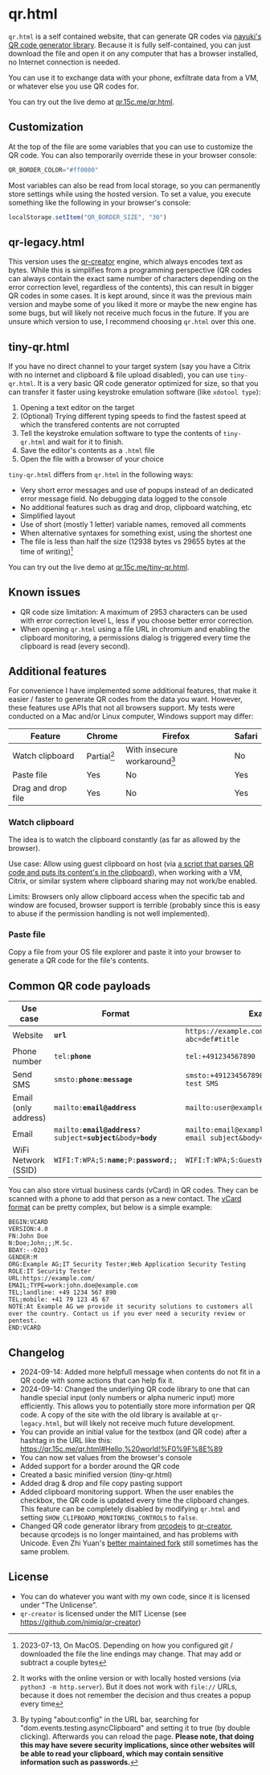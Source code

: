 # qr.html

`qr.html` is a self contained website, that can generate QR codes via [nayuki's QR code generator library](https://github.com/nayuki/QR-Code-generator).
Because it is fully self-contained, you can just download the file and open it on any computer that has a browser installed, no Internet connection is needed.

You can use it to exchange data with your phone, exfiltrate data from a VM, or whatever else you use QR codes for.

You can try out the live demo at [qr.15c.me/qr.html](https://qr.15c.me/qr.html).

## Customization

At the top of the file are some variables that you can use to customize the QR code.
You can also temporarily override these in your browser console:
```js
QR_BORDER_COLOR="#ff0000"
```

Most variables can also be read from local storage, so you can permanently store settings while using the hosted version.
To set a value, you execute something like the following in your browser's console:
```js
localStorage.setItem("QR_BORDER_SIZE", "30")
```

## qr-legacy.html

This version uses the [qr-creator](https://github.com/nimiq/qr-creator) engine, which always encodes text as bytes.
While this is simplifies from a programming perspective (QR codes can always contain the exact same number of characters depending on the error correction level, regardless of the contents), this can result in bigger QR codes in some cases.
It is kept around, since it was the previous main version and maybe some of you liked it more or maybe the new engine has some bugs, but will likely not receive much focus in the future.
If you are unsure which version to use, I recommend choosing `qr.html` over this one.

## tiny-qr.html

If you have no direct channel to your target system (say you have a Citrix with no internet and clipboard & file upload disabled), you can use `tiny-qr.html`.
It is a very basic QR code generator optimized for size, so that you can transfer it faster using keystroke emulation software (like `xdotool type`):

1. Opening a text editor on the target
2. (Optional) Trying different typing speeds to find the fastest speed at which the transfered contents are not corrupted
3. Tell the keystroke emulation software to type the contents of `tiny-qr.html` and wait for it to finish.
4. Save the editor's contents as a `.html` file
5. Open the file with a browser of your choice

`tiny-qr.html` differs from `qr.html` in the following ways:

- Very short error messages and use of popups instead of an dedicated error message field. No debugging data logged to the console
- No additional features such as drag and drop, clipboard watching, etc
- Simplified layout
- Use of short (mostly 1 letter) variable names, removed all comments
- When alternative syntaxes for something exist, using the shortest one
- The file is less than half the size (12938 bytes vs 29655 bytes at the time of writing)[^3]

[^3]: 2023-07-13, On MacOS. Depending on how you configured git / downloaded the file the line endings may change. That may add or subtract a couple bytes

You can try out the live demo at [qr.15c.me/tiny-qr.html](https://qr.15c.me/tiny-qr.html).

## Known issues

- QR code size limitation: A maximum of 2953 characters can be used with error correction level L, less if you choose better error correction.
- When opening `qr.html` using a file URL in chromium and enabling the clipboard monitoring, a permissions dialog is triggered every time the clipboard is read (every second).

## Additional features

For convenience I have implemented some additional features, that make it easier / faster to generate QR codes from the data you want.
However, these features use APIs that not all browsers support.
My tests were conducted on a Mac and/or Linux computer, Windows support may differ:

Feature | Chrome | Firefox | Safari
---|---|---|---
Watch clipboard | Partial[^1] | With insecure workaround[^2] | No
Paste file | Yes | No | Yes
Drag and drop file | Yes | No | Yes

[^1]: It works with the online version or with locally hosted versions (via `python3 -m http.server`). But it does not work with `file://` URLs, because it does not remember the decision and thus creates a popup every time
[^2]: By typing "about:config" in the URL bar, searching for "dom.events.testing.asyncClipboard" and setting it to true (by double clicking). Afterwards you can reload the page. **Please note, that doing this may have severe security implications, since other websites will be able to read your clipboard, which may contain sensitive information such as passwords.**

### Watch clipboard

The idea is to watch the clipboard constantly (as far as allowed by the browser).

Use case: Allow using guest clipboard on host (via [a script that parses QR code and puts its content's in the clipboard](https://gitlab.com/six-two/bin/-/blob/main/general/copy-qr-code)), when working with a VM, Citrix, or similar system where clipboard sharing may not work/be enabled.

Limits: Browsers only allow clipboard access when the specific tab and window are focused, browser support is terrible (probably since this is easy to abuse if the permission handling is not well implemented).

### Paste file

Copy a file from your OS file explorer and paste it into your browser to generate a QR code for the file's contents.

## Common QR code payloads

Use case | Format | Example
---|---|---
Website | <code><b>url</b></code> | `https://example.com/test/page?abc=def#title`
Phone number | <code>tel:<b>phone</b></code> | `tel:+491234567890`
Send SMS | <code>smsto:<b>phone</b>:<b>message</b></code> | `smsto:+491234567890:Hi there, this is a test SMS`
Email (only address) | <code>mailto:<b>email@address</b></code> | `mailto:user@example.com`
Email | <code>mailto:<b>email@address</b>?subject=<b>subject</b>&body=<b>body</b></code> | `mailto:email@example.com?subject=Test email subject&body=This is a test email`
WiFi Network (SSID) | <code>WIFI:T:WPA;S:<b>name</b>;P:<b>password</b>;;</code> | `WIFI:T:WPA;S:GuestWifi;P:Password123!;;`

You can also store virtual business cards (vCard) in QR codes.
They can be scanned with a phone to add that person as a new contact.
The [vCard format](https://en.wikipedia.org/wiki/VCard#Properties) can be pretty complex, but below is a simple example:
```
BEGIN:VCARD
VERSION:4.0
FN:John Doe
N:Doe;John;;;M.Sc.
BDAY:--0203
GENDER:M
ORG:Example AG;IT Security Tester;Web Application Security Testing
ROLE:IT Security Tester
URL:https://example.com/
EMAIL;TYPE=work:john.doe@example.com
TEL;landline: +49 1234 567 890
TEL;mobile: +41 79 123 45 67
NOTE:At Example AG we provide it security solutions to customers all over the country. Contact us if you ever need a security review or pentest.
END:VCARD
```
 

## Changelog

- 2024-09-14: Added more helpfull message when contents do not fit in a QR code with some actions that can help fix it.
- 2024-09-14: Changed the underlying QR code library to one that can handle special input (only numbers or alpha numeric input) more efficiently.
    This allows you to potentially store more information per QR code.
    A copy of the site with the old library is available at `qr-legacy.html`, but will likely not receive much future development.
- You can provide an initial value for the textbox (and QR code) after a hashtag in the URL like this: <https://qr.15c.me/qr.html#Hello,%20world!%F0%9F%8E%89>
- You can now set values from the browser's console
- Added support for a border around the QR code
- Created a basic minified version (tiny-qr.html)
- Added drag & drop and file copy pasting support
- Added clipboard monitoring support. When the user enables the checkbox, the QR code is updated every time the clipboard changes. This feature can be completely disabled by modifying `qr.html` and setting `SHOW_CLIPBOARD_MONITORING_CONTROLS` to `false`.
- Changed QR code generator library from [qrcodejs](https://github.com/davidshimjs/qrcodejs) to [qr-creator](https://github.com/nimiq/qr-creator), because qrcodejs is no longer maintained, and has problems with Unicode. Even Zhi Yuan's [better maintained fork](https://github.com/zhiyuan-l/qrcodejs) still sometimes has the same problem.

## License
- You can do whatever you want with my own code, since it is licensed under "The Unlicense".
- `qr-creator` is licensed under the MIT License (see https://github.com/nimiq/qr-creator)
